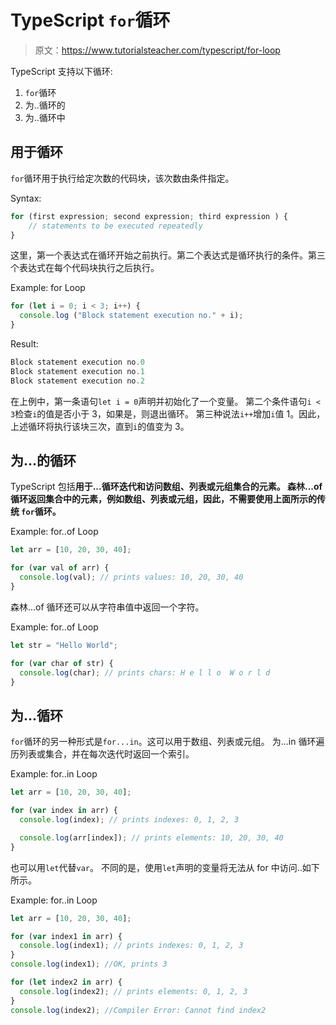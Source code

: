 # TypeScript `for`循环

> 原文：<https://www.tutorialsteacher.com/typescript/for-loop>

TypeScript 支持以下循环:

1.  `for`循环
2.  为..循环的
3.  为..循环中

## 用于循环

`for`循环用于执行给定次数的代码块，该次数由条件指定。

Syntax:

```ts
for (first expression; second expression; third expression ) {
    // statements to be executed repeatedly
}

```

这里，第一个表达式在循环开始之前执行。第二个表达式是循环执行的条件。第三个表达式在每个代码块执行之后执行。

Example: for Loop 

```ts
for (let i = 0; i < 3; i++) {
  console.log ("Block statement execution no." + i);
} 
```

Result:

```ts
Block statement execution no.0
Block statement execution no.1
Block statement execution no.2

```

在上例中，第一条语句`let i = 0`声明并初始化了一个变量。 第二个条件语句`i < 3`检查`i`的值是否小于 3，如果是，则退出循环。 第三种说法`i++`增加`i`值 1。因此，上述循环将执行该块三次，直到`i`的值变为 3。

## 为...的循环

TypeScript 包括**用于...循环迭代和访问数组、列表或元组集合的元素。 森林...of 循环返回集合中的元素，例如数组、列表或元组，因此，不需要使用上面所示的传统 `for`循环。**

Example: for..of Loop 

```ts
let arr = [10, 20, 30, 40];

for (var val of arr) {
  console.log(val); // prints values: 10, 20, 30, 40
} 
```

森林...of 循环还可以从字符串值中返回一个字符。

Example: for..of Loop 

```ts
let str = "Hello World";

for (var char of str) {
  console.log(char); // prints chars: H e l l o  W o r l d
} 
```

## 为...循环

`for`循环的另一种形式是`for...in`。这可以用于数组、列表或元组。 为...in 循环遍历列表或集合，并在每次迭代时返回一个索引。

Example: for..in Loop 

```ts
let arr = [10, 20, 30, 40];

for (var index in arr) {
  console.log(index); // prints indexes: 0, 1, 2, 3

  console.log(arr[index]); // prints elements: 10, 20, 30, 40
} 
```

也可以用`let`代替`var`。 不同的是，使用`let`声明的变量将无法从 for 中访问..如下所示。

Example: for..in Loop 

```ts
let arr = [10, 20, 30, 40];

for (var index1 in arr) {
  console.log(index1); // prints indexes: 0, 1, 2, 3
}
console.log(index1); //OK, prints 3 

for (let index2 in arr) {
  console.log(index2); // prints elements: 0, 1, 2, 3
}
console.log(index2); //Compiler Error: Cannot find index2 
```

